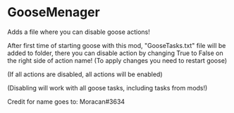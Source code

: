 # GooseMenager
Adds a file where you can disable goose actions!

After first time of starting goose with this mod, "GooseTasks.txt" file will be added to folder, there you can disable action by changing True to False on the right side of action name!
(To apply changes you need to restart goose)

(If all actions are disabled, all actions will be enabled)

(Disabling will work with all goose tasks, including tasks from mods!)

Credit for name goes to: Moracan#3634
